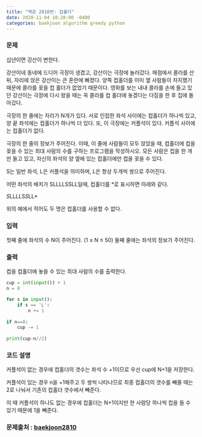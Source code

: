 ```yaml
---
title: "백준 2810번: 컵홀더"
date: 2020-11-04 18:28:00 -0400
categories: baekjoon algorithm greedy python
---
```


### 문제
십년이면 강산이 변한다.

강산이네 동네에 드디어 극장이 생겼고, 강산이는 극장에 놀러갔다. 매점에서 콜라를 산 뒤, 자리에 앉은 강산이는 큰 혼란에 빠졌다. 양쪽 컵홀더를 이미 옆 사람들이 차지했기 때문에 콜라를 꽂을 컵 홀더가 없었기 때문이다. 영화를 보는 내내 콜라를 손에 들고 있던 강산이는 극장에 다시 왔을 때는 꼭 콜라를 컵 홀더에 놓겠다는 다짐을 한 후 집에 돌아갔다.

극장의 한 줄에는 자리가 N개가 있다. 서로 인접한 좌석 사이에는 컵홀더가 하나씩 있고, 양 끝 좌석에는 컵홀더가 하나씩 더 있다. 또, 이 극장에는 커플석이 있다. 커플석 사이에는 컵홀더가 없다.

극장의 한 줄의 정보가 주어진다. 이때, 이 줄에 사람들이 모두 앉았을 때, 컵홀더에 컵을 꽂을 수 있는 최대 사람의 수를 구하는 프로그램을 작성하시오. 모든 사람은 컵을 한 개만 들고 있고, 자신의 좌석의 양 옆에 있는 컵홀더에만 컵을 꽂을 수 있다.

S는 일반 좌석, L은 커플석을 의미하며, L은 항상 두개씩 쌍으로 주어진다.

어떤 좌석의 배치가 SLLLLSSLL일때, 컵홀더를 *로 표시하면 아래와 같다.

*S*LL*LL*S*S*LL*

위의 예에서 적어도 두 명은 컵홀더를 사용할 수 없다.

### 입력
첫째 줄에 좌석의 수 N이 주어진다. (1 ≤ N ≤ 50) 둘째 줄에는 좌석의 정보가 주어진다.

### 출력
컵을 컵홀더에 놓을 수 있는 최대 사람의 수를 출력한다.

```python
cup = int(input()) + 1 
n = 0

for s in input():
    if s == 'L':
        n += 1
        
if n==0:
    cup -= 1
    
print(cup-n//2)
```

### 코드 설명
커플석이 없는 경우에 컵홀더의 갯수는 좌석 수 +1이므로 우선 cup에 N+1을 저장한다.

커플석이 있는 경우 n을 +1해주고 두 쌍씩 나타나므로 최종 컵홀더의 갯수를 빼줄 때는 2로 나눠서 기존의 컵홀더 갯수에서 빼준다.

이 때 커플석이 하나도 없는 경우에 컵홀더는 N+1이지만 한 사람당 하나씩 컵을 들 수 있기 때문에 1을 빼준다.


### 문제출처 : [baekjoon2810]

[baekjoon2810]: https://www.acmicpc.net/problem/2810
